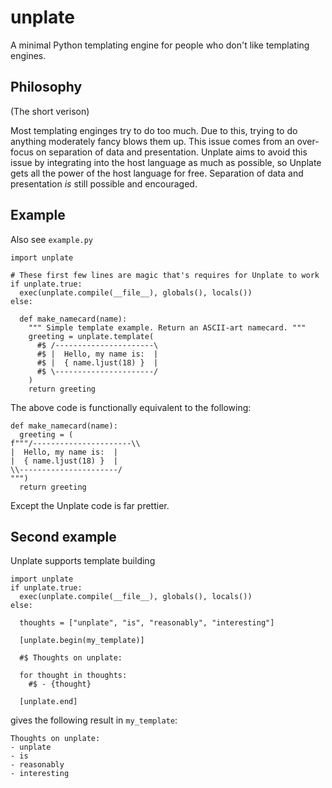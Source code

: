 # unplate
A minimal Python templating engine for people who don't like templating engines.

## Philosophy
(The short verison)

Most templating enginges try to do too much. Due to this, trying to do anything moderately fancy blows them up. This issue comes from an over-focus on separation of data and presentation. Unplate aims to avoid this issue by integrating into the host language as much as possible, so Unplate gets all the power of the host language for free. Separation of data and presentation _is_ still possible and encouraged.

## Example

Also see `example.py`

```python3
import unplate

# These first few lines are magic that's requires for Unplate to work
if unplate.true:
  exec(unplate.compile(__file__), globals(), locals())
else:

  def make_namecard(name):
    """ Simple template example. Return an ASCII-art namecard. """
    greeting = unplate.template(
      #$ /----------------------\
      #$ |  Hello, my name is:  |
      #$ |  { name.ljust(18) }  |
      #$ \----------------------/
    )
    return greeting
```

The above code is functionally equivalent to the following:

```python3
def make_namecard(name):
  greeting = (
f"""/----------------------\\
|  Hello, my name is:  |
|  { name.ljust(18) }  |
\\----------------------/
""")
  return greeting
```

Except the Unplate code is far prettier.

## Second example

Unplate supports template building

```python3
import unplate
if unplate.true:
  exec(unplate.compile(__file__), globals(), locals())
else:

  thoughts = ["unplate", "is", "reasonably", "interesting"]

  [unplate.begin(my_template)]
  
  #$ Thoughts on unplate:
 
  for thought in thoughts:
    #$ - {thought}
  
  [unplate.end]
```

gives the following result in `my_template`:

```
Thoughts on unplate:
- unplate
- is
- reasonably
- interesting

```
